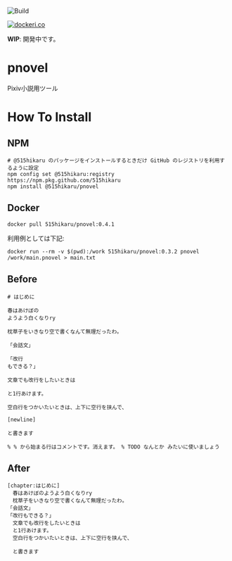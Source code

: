 ![Build](https://github.com/515hikaru/pnovel/workflows/Build/badge.svg)

[![dockeri.co](https://dockeri.co/image/515hikaru/pnovel)](https://hub.docker.com/r/515hikaru/pnovel)

**WIP**: 開発中です。

# pnovel
Pixiv小説用ツール

# How To Install

## NPM

```
# @515hikaru のパッケージをインストールするときだけ GitHub のレジストリを利用するように設定
npm config set @515hikaru:registry https://npm.pkg.github.com/515hikaru
npm install @515hikaru/pnovel
```

## Docker

```
docker pull 515hikaru/pnovel:0.4.1
```

利用例としては下記:

```
docker run --rm -v $(pwd):/work 515hikaru/pnovel:0.3.2 pnovel /work/main.pnovel > main.txt
```

## Before

```
# はじめに

春はあけぼの
ようよう白くなりry

枕草子をいきなり空で書くなんて無理だったわ。

「会話文」

「改行
もできる？」

文章でも改行をしたいときは

と1行あけます。

空白行をつかいたいときは、上下に空行を挟んで、

[newline]

と書きます

% % から始まる行はコメントです。消えます。 % TODO なんとか みたいに使いましょう
```

## After

```
[chapter:はじめに]
　春はあけぼのようよう白くなりry
　枕草子をいきなり空で書くなんて無理だったわ。
「会話文」
「改行もできる？」
　文章でも改行をしたいときは
　と1行あけます。
　空白行をつかいたいときは、上下に空行を挟んで、

　と書きます
```
